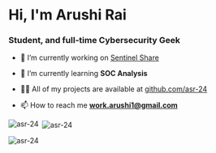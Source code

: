 <h1 align="left">Hi, I'm Arushi Rai</h1>
<h3 align="left">Student, and full-time Cybersecurity Geek</h3>

<!--p align="left"> <img src="https://komarev.com/ghpvc/?username=asr-24&label=Profile%20views&color=0e75b6&style=flat" alt="asr-24" /> </p-->

<!--p align="left"> <a href="https://github.com/ryo-ma/github-profile-trophy"><img src="https://github-profile-trophy.vercel.app/?username=asr-24" alt="asr-24" /></a> </p-->

- 🔭 I’m currently working on [Sentinel Share](https://github.com/asr-24/SentinelShare)

- 🌱 I’m currently learning **SOC Analysis**

- 👨‍💻 All of my projects are available at [github.com/asr-24](github.com/asr-24)

- 📫 How to reach me **work.arushi1@gmail.com**


<p><img align="left" src="https://github-readme-stats.vercel.app/api/top-langs?username=asr-24&show_icons=true&locale=en&layout=compact" alt="asr-24" /></p>

<p>&nbsp;<img align="center" src="https://github-readme-stats.vercel.app/api?username=asr-24&show_icons=true&locale=en" alt="asr-24" /></p>

<p><img align="center" src="https://github-readme-streak-stats.herokuapp.com/?user=asr-24&" alt="asr-24" /></p>
